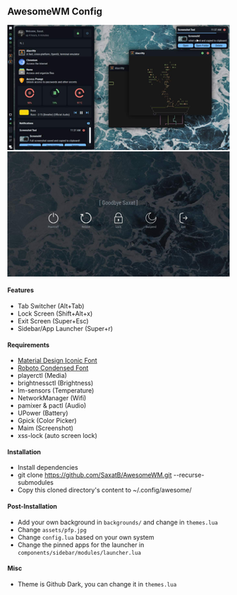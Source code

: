 ## AwesomeWM Config
![Preview](./preview.jpg)
![Exit Screen](./exitscreen.jpg)

#### Features
- Tab Switcher (Alt+Tab)
- Lock Screen (Shift+Alt+x)
- Exit Screen (Super+Esc)
- Sidebar/App Launcher (Super+r)

#### Requirements
- [Material Design Iconic Font](https://zavoloklom.github.io/material-design-iconic-font/)
- [Roboto Condensed Font](https://fonts.google.com/specimen/Roboto+Condensed)
- playerctl (Media)
- brightnessctl (Brightness)
- lm-sensors (Temperature)
- NetworkManager (Wifi)
- pamixer & pactl (Audio)
- UPower (Battery)
- Gpick (Color Picker)
- Maim (Screenshot)
- xss-lock (auto screen lock)

#### Installation
- Install dependencies
- git clone https://github.com/SaxatB/AwesomeWM.git --recurse-submodules
- Copy this cloned directory's content to ~/.config/awesome/

#### Post-Installation
- Add your own background in `backgrounds/` and change in `themes.lua`
- Change `assets/pfp.jpg`
- Change `config.lua` based on your own system
- Change the pinned apps for the launcher in `components/sidebar/modules/launcher.lua`

#### Misc
- Theme is Github Dark, you can change it in `themes.lua`
